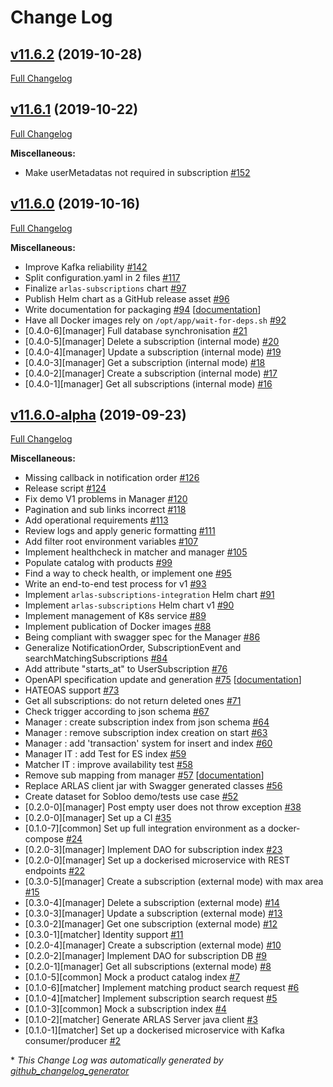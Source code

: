 # Change Log

## [v11.6.2](https://github.com/gisaia/ARLAS-subscriptions/tree/v11.6.2) (2019-10-28)

[Full Changelog](https://github.com/gisaia/ARLAS-subscriptions/compare/v11.6.1...v11.6.2)

## [v11.6.1](https://github.com/gisaia/ARLAS-subscriptions/tree/v11.6.1) (2019-10-22)

[Full Changelog](https://github.com/gisaia/ARLAS-subscriptions/compare/v11.6.0...v11.6.1)

**Miscellaneous:**

- Make userMetadatas not required in subscription [\#152](https://github.com/gisaia/ARLAS-subscriptions/issues/152)

## [v11.6.0](https://github.com/gisaia/ARLAS-subscriptions/tree/v11.6.0) (2019-10-16)

[Full Changelog](https://github.com/gisaia/ARLAS-subscriptions/compare/v11.6.0-alpha...v11.6.0)

**Miscellaneous:**

- Improve Kafka reliability [\#142](https://github.com/gisaia/ARLAS-subscriptions/issues/142)
- Split configuration.yaml in 2 files  [\#117](https://github.com/gisaia/ARLAS-subscriptions/issues/117)
- Finalize `arlas-subscriptions` chart [\#97](https://github.com/gisaia/ARLAS-subscriptions/issues/97)
- Publish Helm chart as a GitHub release asset [\#96](https://github.com/gisaia/ARLAS-subscriptions/issues/96)
- Write documentation for packaging [\#94](https://github.com/gisaia/ARLAS-subscriptions/issues/94) [[documentation](https://github.com/gisaia/ARLAS-subscriptions/labels/documentation)]
- Have all Docker images rely on `/opt/app/wait-for-deps.sh` [\#92](https://github.com/gisaia/ARLAS-subscriptions/issues/92)
- \[0.4.0-6\]\[manager\] Full database synchronisation [\#21](https://github.com/gisaia/ARLAS-subscriptions/issues/21)
- \[0.4.0-5\]\[manager\] Delete a subscription \(internal mode\) [\#20](https://github.com/gisaia/ARLAS-subscriptions/issues/20)
- \[0.4.0-4\]\[manager\] Update a subscription \(internal mode\) [\#19](https://github.com/gisaia/ARLAS-subscriptions/issues/19)
- \[0.4.0-3\]\[manager\] Get a subscription \(internal mode\) [\#18](https://github.com/gisaia/ARLAS-subscriptions/issues/18)
- \[0.4.0-2\]\[manager\] Create a subscription \(internal mode\) [\#17](https://github.com/gisaia/ARLAS-subscriptions/issues/17)
- \[0.4.0-1\]\[manager\] Get all subscriptions \(internal mode\) [\#16](https://github.com/gisaia/ARLAS-subscriptions/issues/16)

## [v11.6.0-alpha](https://github.com/gisaia/ARLAS-subscriptions/tree/v11.6.0-alpha) (2019-09-23)

[Full Changelog](https://github.com/gisaia/ARLAS-subscriptions/compare/46315293fc9e52550883da20304c5b9cce9d4646...v11.6.0-alpha)

**Miscellaneous:**

- Missing callback in notification order [\#126](https://github.com/gisaia/ARLAS-subscriptions/issues/126)
- Release script [\#124](https://github.com/gisaia/ARLAS-subscriptions/issues/124)
- Fix demo V1 problems in Manager [\#120](https://github.com/gisaia/ARLAS-subscriptions/issues/120)
- Pagination and sub links incorrect [\#118](https://github.com/gisaia/ARLAS-subscriptions/issues/118)
- Add operational requirements [\#113](https://github.com/gisaia/ARLAS-subscriptions/issues/113)
- Review logs and apply generic formatting [\#111](https://github.com/gisaia/ARLAS-subscriptions/issues/111)
- Add filter root environment variables [\#107](https://github.com/gisaia/ARLAS-subscriptions/issues/107)
- Implement healthcheck in matcher and manager [\#105](https://github.com/gisaia/ARLAS-subscriptions/issues/105)
- Populate catalog with products [\#99](https://github.com/gisaia/ARLAS-subscriptions/issues/99)
- Find a way to check health, or implement one [\#95](https://github.com/gisaia/ARLAS-subscriptions/issues/95)
- Write an end-to-end test process for v1 [\#93](https://github.com/gisaia/ARLAS-subscriptions/issues/93)
- Implement `arlas-subscriptions-integration` Helm chart [\#91](https://github.com/gisaia/ARLAS-subscriptions/issues/91)
- Implement `arlas-subscriptions` Helm chart v1 [\#90](https://github.com/gisaia/ARLAS-subscriptions/issues/90)
- Implement management of K8s service [\#89](https://github.com/gisaia/ARLAS-subscriptions/issues/89)
- Implement publication of Docker images [\#88](https://github.com/gisaia/ARLAS-subscriptions/issues/88)
- Being compliant with swagger spec for the Manager [\#86](https://github.com/gisaia/ARLAS-subscriptions/issues/86)
- Generalize NotificationOrder, SubscriptionEvent and  searchMatchingSubscriptions [\#84](https://github.com/gisaia/ARLAS-subscriptions/issues/84)
- Add attribute "starts\_at" to UserSubscription [\#76](https://github.com/gisaia/ARLAS-subscriptions/issues/76)
- OpenAPI specification update and generation [\#75](https://github.com/gisaia/ARLAS-subscriptions/issues/75) [[documentation](https://github.com/gisaia/ARLAS-subscriptions/labels/documentation)]
- HATEOAS support [\#73](https://github.com/gisaia/ARLAS-subscriptions/issues/73)
- Get all subscriptions: do not return deleted ones [\#71](https://github.com/gisaia/ARLAS-subscriptions/issues/71)
- Check trigger according to json schema [\#67](https://github.com/gisaia/ARLAS-subscriptions/issues/67)
- Manager : create subscription index from json schema [\#64](https://github.com/gisaia/ARLAS-subscriptions/issues/64)
- Manager : remove subscription index creation on start [\#63](https://github.com/gisaia/ARLAS-subscriptions/issues/63)
- Manager : add 'transaction' system for insert and index [\#60](https://github.com/gisaia/ARLAS-subscriptions/issues/60)
- Manager IT : add Test for ES index [\#59](https://github.com/gisaia/ARLAS-subscriptions/issues/59)
- Matcher IT : improve availability test [\#58](https://github.com/gisaia/ARLAS-subscriptions/issues/58)
- Remove sub mapping from manager [\#57](https://github.com/gisaia/ARLAS-subscriptions/issues/57) [[documentation](https://github.com/gisaia/ARLAS-subscriptions/labels/documentation)]
- Replace ARLAS client jar with Swagger generated classes [\#56](https://github.com/gisaia/ARLAS-subscriptions/issues/56)
- Create dataset for Sobloo demo/tests use case [\#52](https://github.com/gisaia/ARLAS-subscriptions/issues/52)
- \[0.2.0-0\]\[manager\] Post empty user does not throw exception [\#38](https://github.com/gisaia/ARLAS-subscriptions/issues/38)
- \[0.2.0-0\]\[manager\] Set up a CI [\#35](https://github.com/gisaia/ARLAS-subscriptions/issues/35)
- \[0.1.0-7\]\[common\] Set up full integration environment as a docker-compose [\#24](https://github.com/gisaia/ARLAS-subscriptions/issues/24)
- \[0.2.0-3\]\[manager\] Implement DAO for subscription index [\#23](https://github.com/gisaia/ARLAS-subscriptions/issues/23)
- \[0.2.0-0\]\[manager\] Set up a dockerised microservice with REST endpoints [\#22](https://github.com/gisaia/ARLAS-subscriptions/issues/22)
- \[0.3.0-5\]\[manager\] Create a subscription \(external mode\) with max area [\#15](https://github.com/gisaia/ARLAS-subscriptions/issues/15)
- \[0.3.0-4\]\[manager\] Delete a subscription \(external mode\) [\#14](https://github.com/gisaia/ARLAS-subscriptions/issues/14)
- \[0.3.0-3\]\[manager\] Update a subscription \(external mode\) [\#13](https://github.com/gisaia/ARLAS-subscriptions/issues/13)
- \[0.3.0-2\]\[manager\] Get one subscription \(external mode\) [\#12](https://github.com/gisaia/ARLAS-subscriptions/issues/12)
- \[0.3.0-1\]\[matcher\] Identity support [\#11](https://github.com/gisaia/ARLAS-subscriptions/issues/11)
- \[0.2.0-4\]\[manager\] Create a subscription \(external mode\) [\#10](https://github.com/gisaia/ARLAS-subscriptions/issues/10)
- \[0.2.0-2\]\[manager\] Implement DAO for subscription DB [\#9](https://github.com/gisaia/ARLAS-subscriptions/issues/9)
- \[0.2.0-1\]\[manager\] Get all subscriptions \(external mode\) [\#8](https://github.com/gisaia/ARLAS-subscriptions/issues/8)
- \[0.1.0-5\]\[common\] Mock a product catalog index [\#7](https://github.com/gisaia/ARLAS-subscriptions/issues/7)
- \[0.1.0-6\]\[matcher\] Implement matching product search request [\#6](https://github.com/gisaia/ARLAS-subscriptions/issues/6)
- \[0.1.0-4\]\[matcher\] Implement subscription search request [\#5](https://github.com/gisaia/ARLAS-subscriptions/issues/5)
- \[0.1.0-3\]\[common\] Mock a subscription index [\#4](https://github.com/gisaia/ARLAS-subscriptions/issues/4)
- \[0.1.0-2\]\[matcher\] Generate ARLAS Server java client [\#3](https://github.com/gisaia/ARLAS-subscriptions/issues/3)
- \[0.1.0-1\]\[matcher\] Set up a dockerised microservice with Kafka consumer/producer [\#2](https://github.com/gisaia/ARLAS-subscriptions/issues/2)



\* *This Change Log was automatically generated by [github_changelog_generator](https://github.com/skywinder/Github-Changelog-Generator)*